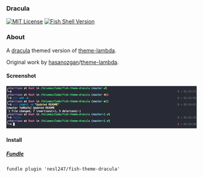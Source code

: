 ### Dracula

[![MIT License](https://img.shields.io/badge/license-MIT-007EC7.svg?style=flat-square)](/LICENSE)
[![Fish Shell Version](https://img.shields.io/badge/fish-v2.2.0-007EC7.svg?style=flat-square)](http://fishshell.com)

### About
A [dracula](https://github.com/zenorocha/dracula-theme) themed version of [theme-lambda](https://github.com/hasonozgan/theme-lambda).

Original work by [hasanozgan](https://github.com/hasanozgan)/[theme-lambda](https://github.com/hasanozgan/theme-lambda).

#### Screenshot

<p align="center">
<img src="https://raw.githubusercontent.com/nesl247/fish-theme-dracula/master/screenshot.png">
</p>

#### Install

##### [Fundle](https://github.com/tuvistavie/fundle)

```fish
fundle plugin 'nesl247/fish-theme-dracula'
```
